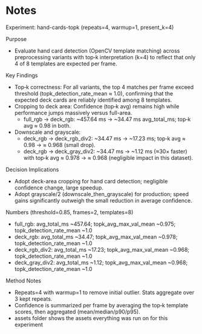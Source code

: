 # Notes

Experiment: hand-cards-topk (repeats=4, warmup=1, present_k=4)

Purpose

- Evaluate hand card detection (OpenCV template matching) across preprocessing variants with top‑k interpretation (k=4) to reflect that only 4 of 8 templates are expected per frame.

Key Findings

- Top‑k correctness: For all variants, the top 4 matches per frame exceed threshold (topk_detection_rate_mean ≈ 1.0), confirming that the expected deck cards are reliably identified among 8 templates.
- Cropping to deck area: Confidence (top‑k avg) remains high while performance jumps massively versus full-area.
  - full_rgb → deck_rgb: ~457.64 ms → ~34.47 ms avg_total_ms; top‑k avg ≈ 0.98 in both.
- Downscale and grayscale:
  - deck_rgb → deck_rgb_div2: ~34.47 ms → ~17.23 ms; top‑k avg ≈ 0.98 → ≈ 0.968 (small drop).
  - deck_rgb → deck_gray_div2: ~34.47 ms → ~1.12 ms (≈30× faster) with top‑k avg ≈ 0.978 → ≈ 0.968 (negligible impact in this dataset).

Decision Implications

- Adopt deck-area cropping for hand card detection; negligible confidence change, large speedup.
- Adopt grayscale/2 (downscale_then_grayscale) for production; speed gains significantly outweigh the small reduction in average confidence.

Numbers (threshold=0.85, frames=2, templates=8)

- full_rgb: avg_total_ms ~457.64; topk_avg_max_val_mean ~0.975; topk_detection_rate_mean ~1.0
- deck_rgb: avg_total_ms ~34.47; topk_avg_max_val_mean ~0.978; topk_detection_rate_mean ~1.0
- deck_rgb_div2: avg_total_ms ~17.23; topk_avg_max_val_mean ~0.968; topk_detection_rate_mean ~1.0
- deck_gray_div2: avg_total_ms ~1.12; topk_avg_max_val_mean ~0.968; topk_detection_rate_mean ~1.0

Method Notes

- Repeats=4 with warmup=1 to remove initial outlier. Stats aggregate over 3 kept repeats.
- Confidence is summarized per frame by averaging the top‑k template scores, then aggregated (mean/median/p90/p95).
- assets folder shows the assets everything was run on for this experiment
